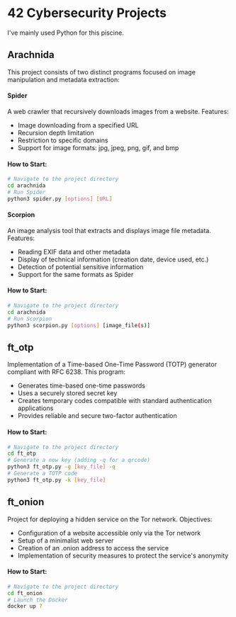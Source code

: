 # 42 Cybersecurity Projects

I've mainly used Python for this piscine.

## Arachnida
This project consists of two distinct programs focused on image manipulation and metadata extraction:

#### Spider
A web crawler that recursively downloads images from a website. Features:

- Image downloading from a specified URL  
- Recursion depth limitation  
- Restriction to specific domains  
- Support for image formats: jpg, jpeg, png, gif, and bmp  

#### How to Start:

```bash
# Navigate to the project directory
cd arachnida
# Run Spider
python3 spider.py [options] [URL]
```

#### Scorpion
An image analysis tool that extracts and displays image file metadata. Features:

- Reading EXIF data and other metadata  
- Display of technical information (creation date, device used, etc.)  
- Detection of potential sensitive information  
- Support for the same formats as Spider  

#### How to Start:
```bash
# Navigate to the project directory
cd arachnida
# Run Scorpion
python3 scorpion.py [options] [image_file(s)]
```

## ft_otp

Implementation of a Time-based One-Time Password (TOTP) generator compliant with RFC 6238. This program:

- Generates time-based one-time passwords  
- Uses a securely stored secret key  
- Creates temporary codes compatible with standard authentication applications  
- Provides reliable and secure two-factor authentication  

#### How to Start:

```bash
# Navigate to the project directory
cd ft_otp
# Generate a new key (adding -q for a qrcode)
python3 ft_otp.py -g [key_file] -q 
# Generate a TOTP code
python3 ft_otp.py -k [key_file]
```

## ft_onion

Project for deploying a hidden service on the Tor network. Objectives:

- Configuration of a website accessible only via the Tor network  
- Setup of a minimalist web server  
- Creation of an .onion address to access the service  
- Implementation of security measures to protect the service's anonymity  

#### How to Start:

```bash
# Navigate to the project directory
cd ft_onion
# Launch the Docker
docker up ?
```

